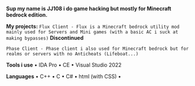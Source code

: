 **Sup my name is JJ108 i do game hacking but
mostly for Minecraft bedrock edition.**

**My projects:**
`Flux Client - Flux is a Minecraft bedrock utility mod
mainly used for Servers and Mini games (with a basic AC i suck at making bypasses)` 
**Discontinued**

`Phase Client - Phase client i also used for Minecraft bedrock but
for realms or servers with no Anticheats (Lifeboat...)`

**Tools i use**
• IDA Pro 
• CE
• Visual Studio 2022

**Languages**
• C++
• C
• C#
• html (with CSS)
•
